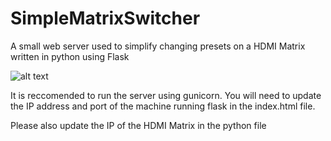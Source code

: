 # SimpleMatrixSwitcher
A small web server used to simplify changing presets on a HDMI Matrix written in python using Flask

![alt text](https://www.radioparts.com.au/Images/ProductImages/64538600.jpg)

It is reccomended to run the server using gunicorn. You will need to update the IP address and port of the machine running flask in the index.html file.

Please also update the IP of the HDMI Matrix in the python file
